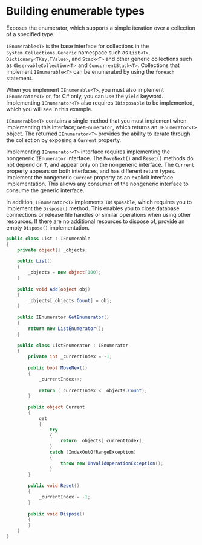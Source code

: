 # Building enumerable types

Exposes the enumerator, which supports a simple iteration over a collection of a specified type.

`IEnumerable<T>` is the base interface for collections in the `System.Collections.Generic` namespace such as `List<T>`, `Dictionary<TKey,TValue>`, and `Stack<T>` and other generic collections such as `ObservableCollection<T`&gt; and `ConcurrentStack<T>`. Collections that implement `IEnumerable<T>` can be enumerated by using the `foreach` statement.

When you implement `IEnumerable<T>`, you must also implement `IEnumerator<T>` or, for C\# only, you can use the `yield` keyword. Implementing `IEnumerator<T>` also requires `IDisposable` to be implemented, which you will see in this example.

`IEnumerable<T>` contains a single method that you must implement when implementing this interface; `GetEnumerator`, which returns an `IEnumerator<T>` object. The returned `IEnumerator<T>` provides the ability to iterate through the collection by exposing a `Current` property.

Implementing `IEnumerator<T>` interface requires implementing the nongeneric `IEnumerator` interface. The `MoveNext()` and `Reset()` methods do not depend on `T`, and appear only on the nongeneric interface. The `Current` property appears on both interfaces, and has different return types. Implement the nongeneric `Current` property as an explicit interface implementation. This allows any consumer of the nongeneric interface to consume the generic interface.

In addition, `IEnumerator<T>` implements `IDisposable`, which requires you to implement the `Dispose()` method. This enables you to close database connections or release file handles or similar operations when using other resources. If there are no additional resources to dispose of, provide an empty `Dispose()` implementation.

```csharp
public class List : IEnumerable
{
    private object[] _objects;
 
    public List()
    {
        _objects = new object[100];
    }
 
    public void Add(object obj)
    {
        _objects[_objects.Count] = obj;
    }
 
    public IEnumerator GetEnumerator()
    {
        return new ListEnumerator();
    } 
 
    public class ListEnumerator : IEnumerator
    {
        private int _currentIndex = -1; 
     
        public bool MoveNext()
        {
            _currentIndex++;
     
            return (_currentIndex < _objects.Count); 
        }
     
        public object Current
        { 
            get
            {
                try
                {
                    return _objects[_currentIndex];
                }
                catch (IndexOutOfRangeException)
                {
                    throw new InvalidOperationException();
                }
        }
     
        public void Reset()
        {
            _currentIndex = -1;
        }
        
        public void Dispose()
        {
        }
    }
}
```

